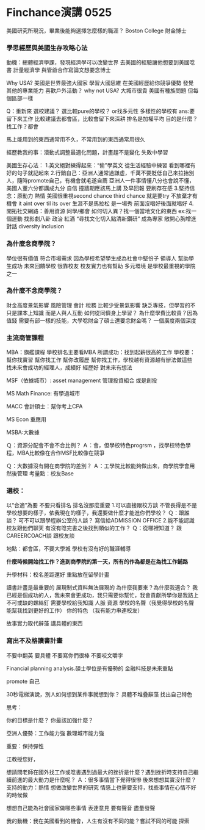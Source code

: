 # Finchance演講 0525

美國研究所現況，畢業後能夠選擇怎麼樣的職涯？ Boston College 財金博士

### 學思經歷與美國生存攻略心法

動機：總體經濟學課，發現經濟學可以改變世界 去美國的經驗讓他想要到美國唸書
計量經濟學 與管爺合作寫論文想要念博士

Why USA? 美國是世界最強大國家 學習大國思維 在美國經歷給你競爭優勢 發覺其他的專業能力 喜歡戶外活動？
why not USA? 大城市很貴 美國有種族問題 但每個區部一樣

Q：重新來 選校建議？ 選比較pure的學校？ or找多元性 多樣性的學校有
ans:要留下來工作 比較建議去都會區，比較會留下來深耕 排名是加權平均 
目的是什麼？找工作？都會 

馬上能用到的東西通常用不久，不常用到的東西通常用很久

經歷教我的事：滾動式調整最適化問題，計畫趕不是變化 失敗中學習

美國生存心法：
1.英文絕對練得起來：“偷”學英文 從生活經驗中練習 看到哪裡有好的句子就記起來
2.行銷自己：亞洲人通常過謙虛，千萬不要貶低自己來拉抬別人，隨時promote自己，有機會就毛遂自薦 亞洲人一件事情懂八分也會說不懂，美國人董六分都講成九分 自信
撞牆期應該馬上講 及早回報 要刷存在感
3.堅持信念：原動力 熱情 美國很重視second chance third chance 就是要try 不放棄才有機會
it aint over til its over 生涯不是馬拉松 是一場秀 前面沒唱好後面就唱好
4.開拓社交網路：善用資源 同學/鄉會
如何切入異？找一個當地文化的東西 ex:找一個運動 找影劇八卦 政治 紅酒
“尋找文化切入點清新鑽研” 成為專家 敞開心胸增進對話 diversity inclusion

### 為什麼念商學院？

學位很有價值 符合市場需求 因為學校希望學生成為社會中堅份子 領導人 幫助學生成功 未來回饋學校 很靠校友 校友實力也有幫助 多元環境 是學校最重視的學院之一

### 為什麼不念商學院？

財金高度景氣影響 風險管理 會計 稅務 比較少受景氣影響
缺乏專技，但學習的不只是課本上知識 而是人與人互動 如何從同儕身上學習？
為什麼學費比較貴？因為值錢
需要有部一樣的技能，大學唸財金了碩士還要念財金嗎？ 一個廣度兩個深度

### 主流商管課程

MBA：旗艦課程 學校排名主要看MBA 所謂成功：找到起薪很高的工作 
學校要：幫你找實習 幫你找工作 幫你改履歷 幫你找工作，學校越有資源越有辦法做這些
找未來會成功的經理人，成績好 經歷好 對未來有想法 

MSF（依據城市）: asset management 管理投資組合 或是創投

MS Math Finance: 有學過城市

MACC 會計碩士：幫你考上CPA

MS Econ 重應用

MSBA:大數據 

Ｑ：資源分配會不會不合比例？
Ａ：會，但學校特色progrsm ，找學校特色學程，MBA比較像在合作MSF比較像在競爭

Ｑ：大數據沒有開在商學院的差別？
Ａ：工學院比較能夠做出來，商學院學會用然後管理 考量點：校友Base

### 選校：

以“合適”為要 不要只看排名 排名沒那麼重要
1.可以直接跟校方談 不管長得是不是學校想要的樣子，依我現在的樣子，我還要做什麼才能進你們學校？
Ｑ：跟誰談？
可不可以跟學程辦公室的人談？ 寫信給ADMISSION OFFICE
2.能不能認識校友跟他們聊天 有沒有唸完書之後找到類似的工作？
Ｑ：從哪裡知道？
跟CAREERCOACH談 跟校友談

地點：都會區，不要大學城 學校有沒有好的職涯輔導

**什麼時候開始找工作？進到商學院的第一天，所有的作為都是在為找工作鋪路**

升學材料：校名差距還好
重點放在留學計畫

讀書計畫是最重要的 展現制式資料無法展現的
為什麼我要來？為什麼我適合？ 我已經是個成功的人，我未來會更成功，我只需要你幫忙，我會貢獻所學你是我路上不可或缺的螺絲釘 需要學校給我知識 人脈 資源 學校的名聲（我覺得學校的名聲能幫我找到更好的工作） 你的特色 （我有能力串連校友）

故事實力取代辭藻 講具體的東西 

### 寫出不及格讀書計畫

不要中翻英 要具體 不要寫你們很棒 不要咬文嚼字

Financial planning analysis.碩士學位是有優勢的 金融科技是未來重點

promote 自己

30秒電梯演說，別人如何想到某件事就想到你？
具體不堆疊辭藻 找出自己特色

思考：

你的目標是什麼？
你最該加強什麼？

亞洲人優勢：工作能力強 數理城市能力強

重要：保持彈性

江教授您好，

想請問老師在國外找工作或唸書遇到過最大的挫折是什麼？遇到挫折時支持自己繼續前進的最大動力是什麼呢？
Ａ：很多事情當下覺得很慘 後來想想其實沒什麼？支持的動力：熱情 想做改變世界的研究 情感上也需要支持，找些事情在心情不好的時候做

想想自己能為社會國家做哪些事情
表達意見 要有聲音 盡量發聲

我的動機：我在美國看到的機會，人生有沒有不同的能？嘗試不同的可能
探索